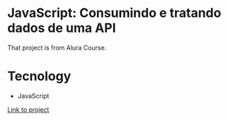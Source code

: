 # JavaScript: Consumindo e tratando dados de uma API
That project is from Alura Course.

# Tecnology

<ul>
    <li>JavaScript</li>    
</ul>

<a href="https://fernandakagami.github.io/javaScript-projects/consumindo-dados-api/" target="_blank">Link to project</a>